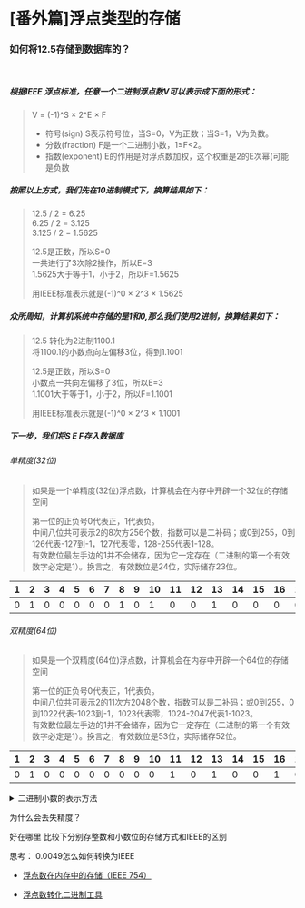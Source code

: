 # [番外篇]浮点类型的存储

### 如何将12.5存储到数据库的？
<br>

##### 根据IEEE 浮点标准，任意一个二进制浮点数V可以表示成下面的形式：
> V = (-1)^S × 2^E × F  
> - 符号(sign) S表示符号位，当S=0，V为正数；当S=1，V为负数。  
> - 分数(fraction) F是一个二进制小数，1≤F<2。
> - 指数(exponent) E的作用是对浮点数加权，这个权重是2的E次幂(可能是负数

##### 按照以上方式，我们先在10进制模式下，换算结果如下：
>12.5 / 2 = 6.25  
>6.25 / 2 = 3.125  
>3.125 / 2 = 1.5625  
>
>12.5是正数，所以S=0  
>一共进行了3次除2操作，所以E=3  
>1.5625大于等于1，小于2，所以F=1.5625  
>
>用IEEE标准表示就是(-1)^0  × 2^3 × 1.5625  

##### 众所周知，计算机系统中存储的是1和0,那么我们使用2进制，换算结果如下：
> 12.5 转化为2进制1100.1  
> 将1100.1的小数点向左偏移3位，得到1.1001
>
>12.5是正数，所以S=0  
>小数点一共向左偏移了3位，所以E=3  
>1.1001大于等于1，小于2，所以F=1.1001  
>
>用IEEE标准表示就是(-1)^0 × 2^3 × 1.1001  

##### 下一步，我们将S E F存入数据库

###### 单精度(32位)
> 如果是一个单精度(32位)浮点数，计算机会在内存中开辟一个32位的存储空间  
>
> 第一位的正负号0代表正，1代表负。  
> 中间八位共可表示2的8次方256个数，指数可以是二补码；或0到255，0到126代表-127到-1，127代表零，128-255代表1-128。  
> 有效数位最左手边的1并不会储存，因为它一定存在（二进制的第一个有效数字必定是1）。换言之，有效数位是24位，实际储存23位。


|1	|2	|3	|4	|5	|6	|7	|8	|9	|10	|11	|12	|13	|14	|15	|16	|17	|18	|19	|20	|21	|22	|23	|24	|25	|26	|27	|28	|29	|30	|31	|32
|-	|-	|-	|-	|-	|-	|-	|-	|-	|-	|-	|-	|-	|-	|-	|-	|-	|-	|-	|-	|-	|-	|-	|-	|-	|-	|-	|-	|-	|-	|-	|-
|0	|1	|0	|0	|0	|0	|0	|1	|0	|1	|0	|0	|1	|0	|0	|0	|0	|0	|0	|0	|0	|0	|0	|0	|0	|0	|0	|0	|0	|0	|0	|0


###### 双精度(64位)
> 如果是一个双精度(64位)浮点数，计算机会在内存中开辟一个64位的存储空间  
>
> 第一位的正负号0代表正，1代表负。  
> 中间八位共可表示2的11次方2048个数，指数可以是二补码；或0到255，0到1022代表-1023到-1，1023代表零，1024-2047代表1-1023。  
> 有效数位最左手边的1并不会储存，因为它一定存在（二进制的第一个有效数字必定是1）。换言之，有效数位是53位，实际储存52位。

|1	|2	|3	|4	|5	|6	|7	|8	|9	|10	|11	|12	|13	|14	|15	|16	|17	|18	|19	|20	|21	|22	|23	|24	|25	|26	|27	|28	|29	|30	|31	|32	|33	|34	|35	|36	|37	|38	|39	|40	|41	|42	|43	|44	|45	|46	|47	|48	|49	|50	|51	|52	|53	|54	|55	|56	|57	|58	|59	|60	|61	|62	|63	|64
|-	|-	|-	|-	|-	|-	|-	|-	|-	|-	|-	|-	|-	|-	|-	|-	|-	|-	|-	|-	|-	|-	|-	|-	|-	|-	|-	|-	|-	|-	|-	|-  |-	|-	|-	|-	|-	|-	|-	|-	|-	|-	|-	|-	|-	|-	|-	|-	|-	|-	|-	|-	|-	|-	|-	|-	|-	|-	|-	|-	|-	|-	|-	|-
|0	|1	|0	|0	|0	|0	|0	|0	|0	|0	|1	|0	|1	|0	|0	|1	|0	|0	|0	|0	|0	|0	|0	|0	|0	|0	|0	|0	|0	|0	|0	|0  |0	|0	|0	|0	|0	|0	|0	|0	|0	|0	|0	|0	|0	|0	|0	|0	|0	|0	|0	|0	|0	|0	|0	|0	|0	|0	|0	|0	|0	|0	|0	|0	|

<details>
<summary>二进制小数的表示方法</summary>
<pre><code>
<br>
0.625转换为二进制
<br>
0.625 * 2 = 1.25  进位，计1
0.25 * 2 = 0.5    不进位，计0
0.5 * 2 = 1.0     进位，计1
<br>
最终获得二进制位0.101
<br>
2^-1 + 2^-3 = 0.625
<br>
<br>
0.3转化为二进制
0.3 * 2 = 0.6     不进位，计0
0.6 * 2 = 1.2     进位，计1
0.2 * 2 = 0.4     不进位，计0
0.4 * 2 = 0.8     不进位，计0
0.8 * 2 = 1.6     进位，计1
0.6 * 2 = 1.2     进位，计1
0.2 * 2 = 0.4     不进位，计0
0.4 * 2 = 0.8     不进位，计0
0.8 * 2 = 1.6     进位，计1
<br>
最终获得二进制位0.010011001
<br>
2^-2 + 2^-5 + 2^-6 + 2^-9 = 0.298828125

</code></pre>
</details>



为什么会丢失精度？

好在哪里
比较下分别存整数和小数位的存储方式和IEEE的区别


思考：
0.0049怎么如何转换为IEEE

- [浮点数在内存中的存储（IEEE 754）](https://zh.wikipedia.org/wiki/IEEE_754)  

- [浮点数转化二进制工具](http://weitz.de/ieee/)  
